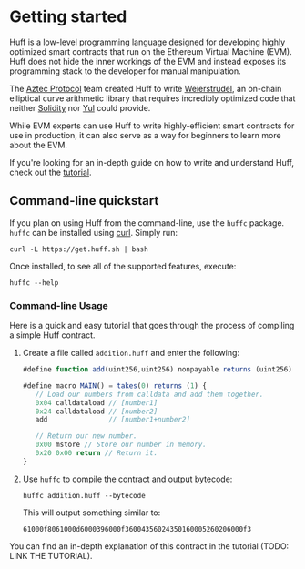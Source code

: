 # Getting started

Huff is a low-level programming language designed for developing highly optimized smart contracts that run on the Ethereum Virtual Machine (EVM). Huff does not hide the inner workings of the EVM and instead exposes its programming stack to the developer for manual manipulation.

The [Aztec Protocol](https://aztec.network/) team created Huff to write [Weierstrudel](https://github.com/aztecprotocol/weierstrudel/tree/master/huff_modules), an on-chain elliptical curve arithmetic library that requires incredibly optimized code that neither [Solidity](https://docs.soliditylang.org/) nor [Yul](https://docs.soliditylang.org/en/latest/yul.html) could provide.

While EVM experts can use Huff to write highly-efficient smart contracts for use in production, it can also serve as a way for beginners to learn more about the EVM.

If you're looking for an in-depth guide on how to write and understand Huff, check out the [tutorial](/tutorial/overview/).

## Command-line quickstart

If you plan on using Huff from the command-line, use the `huffc` package. `huffc` can be installed using [curl](https://curl.se/). Simply run:

```shell
curl -L https://get.huff.sh | bash
```

Once installed, to see all of the supported features, execute:

```shell
huffc --help
```

### Command-line Usage

Here is a quick and easy tutorial that goes through the process of compiling a simple Huff contract.

1. Create a file called `addition.huff` and enter the following:

   ```javascript
   #define function add(uint256,uint256) nonpayable returns (uint256)

   #define macro MAIN() = takes(0) returns (1) {
      // Load our numbers from calldata and add them together.
      0x04 calldataload // [number1]
      0x24 calldataload // [number2]
      add               // [number1+number2]

      // Return our new number.
      0x00 mstore // Store our number in memory.
      0x20 0x00 return // Return it.
   }
   ```

2. Use `huffc` to compile the contract and output bytecode:

   ```shell
   huffc addition.huff --bytecode
   ```

   This will output something similar to:

   ```plaintext
   61000f8061000d6000396000f36004356024350160005260206000f3
   ```

You can find an in-depth explanation of this contract in the tutorial (TODO: LINK THE TUTORIAL).

